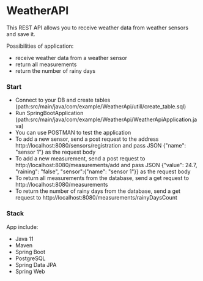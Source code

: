 # WeatherAPI
This REST API allows you to receive weather data from weather sensors and save it.

Possibilities of application:
- receive weather data from a weather sensor
- return all measurements
- return the number of rainy days
### Start
- Connect to your DB and create tables (path:src/main/java/com/example/WeatherApi/utill/create_table.sql)
- Run SpringBootApplication (path:src/main/java/com/example/WeatherApi/WeatherApiApplication.java)
- You can use POSTMAN to test the application
- To add a new sensor, send a post request to the address http://localhost:8080/sensors/registration and pass JSON {"name": "sensor 1"} as the request body
- To add a new measurement, send a post request to http://localhost:8080/measurements/add and pass JSON {"value": 24.7, "raining": "false", "sensor":{"name": "sensor 1"}} as the request body
- To return all measurements from the database, send a get request to http://localhost:8080/measurements
- To return the number of rainy days from the database, send a get request to http://localhost:8080/measurements/rainyDaysCount

### Stack
App include:
- Java  11
- Maven
- Spring Boot
- PostgreSQL
- Spring Data JPA
- Spring Web
